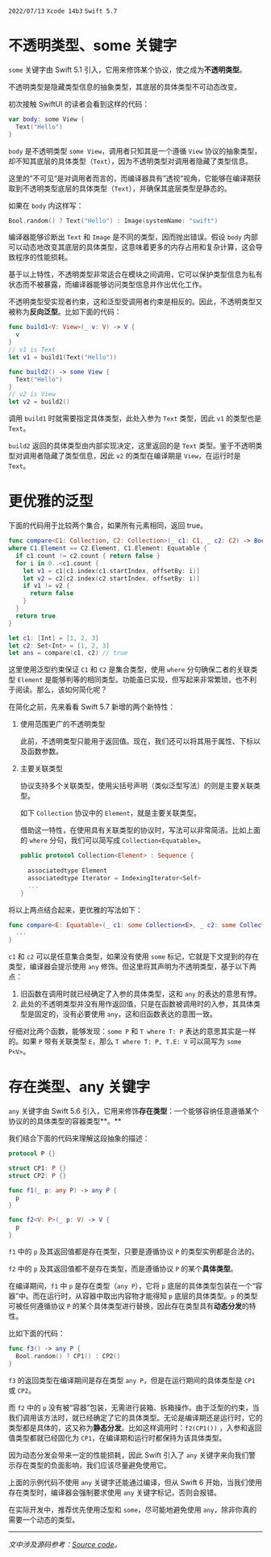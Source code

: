 <br>

`2022/07/13`  `Xcode 14b3`  `Swift 5.7`

# 不透明类型、some 关键字

`some` 关键字由 Swift 5.1 引入，它用来修饰某个协议，使之成为**不透明类型**。

不透明类型是隐藏类型信息的抽象类型，其底层的具体类型不可动态改变。

初次接触 SwiftUI 的读者会看到这样的代码：

```swift
var body: some View {
  Text("Hello")
}
```

`body` 是不透明类型 `some View`，调用者只知其是一个遵循 `View` 协议的抽象类型，却不知其底层的具体类型（`Text`），因为不透明类型对调用者隐藏了类型信息。

这里的”不可见“是对调用者而言的，而编译器具有”透视“视角，它能够在编译期获取到不透明类型底层的具体类型（`Text`），并确保其底层类型是静态的。

如果在 `body` 内这样写：

```swift
Bool.random() ? Text("Hello") : Image(systemName: "swift")
```

编译器能够诊断出 `Text` 和 `Image` 是不同的类型，因而抛出错误。假设 `body` 内部可以动态地改变其底层的具体类型，这意味着更多的内存占用和复杂计算，这会导致程序的性能损耗。

基于以上特性，不透明类型非常适合在模块之间调用，它可以保护类型信息为私有状态而不被暴露，而编译器能够访问类型信息并作出优化工作。

不透明类型受实现者约束，这和泛型受调用者约束是相反的。因此，不透明类型又被称为**反向泛型**。比如下面的代码：

```swift
func build1<V: View>(_ v: V) -> V {
  v
}
// v1 is Text
let v1 = build1(Text("Hello"))

func build2() -> some View {
  Text("Hello")
}
// v2 is View
let v2 = build2()
```

调用 `build1` 时就需要指定具体类型，此处入参为 `Text` 类型，因此 `v1` 的类型也是 `Text`。

`build2` 返回的具体类型由内部实现决定，这里返回的是 `Text` 类型。鉴于不透明类型对调用者隐藏了类型信息，因此 `v2` 的类型在编译期是 `View`，在运行时是 `Text`。

# 更优雅的泛型

下面的代码用于比较两个集合，如果所有元素相同，返回 true。

```swift
func compare<C1: Collection, C2: Collection>(_ c1: C1, _ c2: C2) -> Bool
where C1.Element == C2.Element, C1.Element: Equatable {
  if c1.count != c2.count { return false }
  for i in 0..<c1.count {
    let v1 = c1[c1.index(c1.startIndex, offsetBy: i)]
    let v2 = c2[c2.index(c2.startIndex, offsetBy: i)]
    if v1 != v2 {
      return false
    }
  }
  return true
}

let c1: [Int] = [1, 2, 3]
let c2: Set<Int> = [1, 2, 3]
let ans = compare(c1, c2) // true
```

这里使用泛型约束保证 `C1` 和 `C2` 是集合类型，使用 `where` 分句确保二者的关联类型 `Element` 是能够判等的相同类型。功能虽已实现，但写起来非常繁琐，也不利于阅读。那么，该如何简化呢？

在简化之前，先来看看 Swift 5.7 新增的两个新特性：

1. 使用范围更广的不透明类型

   此前，不透明类型只能用于返回值。现在，我们还可以将其用于属性、下标以及函数参数。

2. 主要关联类型

   协议支持多个关联类型，使用尖括号声明（类似泛型写法）的则是主要关联类型。

   如下 `Collection` 协议中的 `Element`，就是主要关联类型。

   借助这一特性，在使用具有关联类型的协议时，写法可以非常简洁。比如上面的 `where` 分句，我们可以简写成 `Collection<Equatable>`。

   ```swift
   public protocol Collection<Element> : Sequence {
     
     associatedtype Element
     associatedtype Iterator = IndexingIterator<Self>
     ...
   }
   ```

将以上两点结合起来，更优雅的写法如下：

```swift
func compare<E: Equatable>(_ c1: some Collection<E>, _ c2: some Collection<E>) -> Bool {
  ...
}
```

`c1` 和 `c2` 可以是任意集合类型，如果没有使用 `some` 标记，它就是下文提到的存在类型，编译器会提示使用 `any` 修饰。但这里将其声明为不透明类型，基于以下两点：

1. 旧函数在调用时就已经确定了入参的具体类型，这和 `any` 的表达的意思有悖。
2. 此处的不透明类型并没有用作返回值，只是在函数被调用时的入参，其具体类型是固定的，没有必要使用 `any`，这和旧函数表达的意图一致。

仔细对比两个函数，能够发现：`some P` 和 `T where T: P` 表达的意思其实是一样的。如果 `P` 带有关联类型 `E`，那么 `T where T: P, T.E: V` 可以简写为 `some P<V>`。

# 存在类型、any 关键字

`any` 关键字由 Swift 5.6 引入，它用来修饰**存在类型**：一个能够容纳任意遵循某个协议的的具体类型的容器类型**。**

我们结合下面的代码来理解这段抽象的描述：

```swift
protocol P {}

struct CP1: P {}
struct CP2: P {}

func f1(_ p: any P) -> any P {
  p
}

func f2<V: P>(_ p: V) -> V {
  p
}
```

`f1` 中的 `p` 及其返回值都是存在类型，只要是遵循协议 `P` 的类型实例都是合法的。

`f2` 中的 `p` 及其返回值都不是存在类型，而是遵循协议 `P` 的某个**具体类型**。

在编译期间，`f1` 中 `p` 是存在类型（`any P`），它将 `p` 底层的具体类型包装在一个“容器”中。而在运行时，从容器中取出内容物才能得知 `p` 底层的具体类型。`p` 的类型可被任何遵循协议 `P` 的某个具体类型进行替换，因此存在类型具有**动态分发**的特性。

比如下面的代码：

```swift
func f3() -> any P {
  Bool.random() ? CP1() : CP2()
}
```

`f3` 的返回类型在编译期间是存在类型 `any P`，但是在运行期间的具体类型是 `CP1` 或 `CP2`。

而 `f2` 中的 `p` 没有被“容器”包装，无需进行装箱、拆箱操作。由于泛型的约束，当我们调用该方法时，就已经确定了它的具体类型。无论是编译期还是运行时，它的类型都是具体的，这又称为**静态分发**。比如这样调用时：`f2(CP1())` ，入参和返回值类型都就已经固化为 `CP1`，在编译期和运行时都保持为该具体类型。

因为动态分发会带来一定的性能损耗，因此 Swift 引入了 `any` 关键字来向我们警示存在类型的负面影响，我们应该尽量避免使用它。

上面的示例代码不使用 `any` 关键字还能通过编译，但从 Swift 6 开始，当我们使用存在类型时，编译器会强制要求使用 `any` 关键字标记，否则会报错。

在实际开发中，推荐优先使用泛型和 `some`，尽可能地避免使用 `any`，除非你真的需要一个动态的类型。

------

*文中涉及源码参考：[Source code](https://github.com/zzzwco/resources/blob/main/Swift-language/any-some/main.swift)。*
